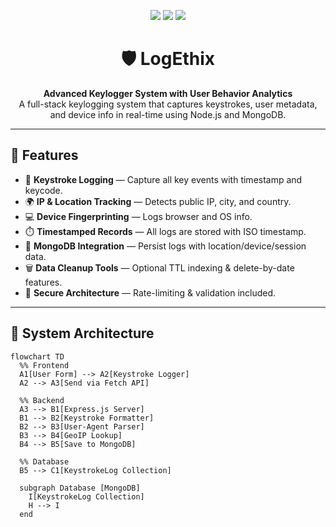 <p align="center">
  <img src="https://img.shields.io/badge/Project-LogEthix-blueviolet?style=for-the-badge" />
  <img src="https://img.shields.io/badge/Status-Active-brightgreen?style=for-the-badge" />
  <img src="https://img.shields.io/github/license/Manan-78581/LogEthix?style=for-the-badge" />
</p>

<h1 align="center">🛡️ LogEthix</h1>

<p align="center">
  <b>Advanced Keylogger System with User Behavior Analytics</b><br/>
  A full-stack keylogging system that captures keystrokes, user metadata, and device info in real-time using Node.js and MongoDB.
</p>

---

## 🧩 Features

- 🔐 **Keystroke Logging** — Capture all key events with timestamp and keycode.
- 🌍 **IP & Location Tracking** — Detects public IP, city, and country.
- 💻 **Device Fingerprinting** — Logs browser and OS info.
- ⏱️ **Timestamped Records** — All logs are stored with ISO timestamp.
- 💾 **MongoDB Integration** — Persist logs with location/device/session data.
- 🗑️ **Data Cleanup Tools** — Optional TTL indexing & delete-by-date features.
- 🔐 **Secure Architecture** — Rate-limiting & validation included.

---

## 🧩 System Architecture

```mermaid
flowchart TD
  %% Frontend
  A1[User Form] --> A2[Keystroke Logger]
  A2 --> A3[Send via Fetch API]

  %% Backend
  A3 --> B1[Express.js Server]
  B1 --> B2[Keystroke Formatter]
  B2 --> B3[User-Agent Parser]
  B3 --> B4[GeoIP Lookup]
  B4 --> B5[Save to MongoDB]

  %% Database
  B5 --> C1[KeystrokeLog Collection]

  subgraph Database [MongoDB]
    I[KeystrokeLog Collection]
    H --> I
  end

